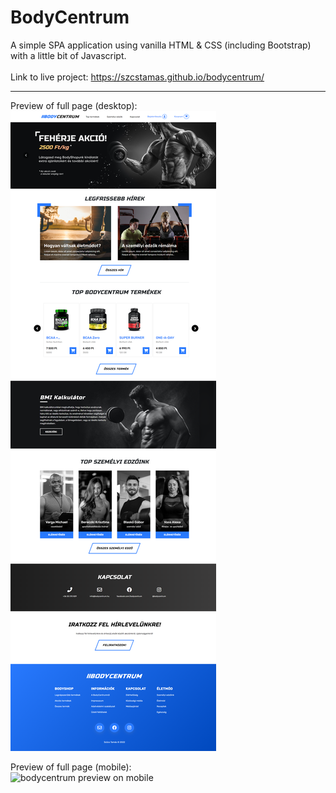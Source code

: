 # BodyCentrum

A simple SPA application using vanilla HTML & CSS (including Bootstrap) with a little bit of Javascript.<br><br>
Link to live project: <a href="https://szcstamas.github.io/bodycentrum/" target="_blank">https://szcstamas.github.io/bodycentrum/</a>

---

Preview of full page (desktop):
![bodycentrum preview image](https://raw.githubusercontent.com/szcstamas/bodycentrum/main/img/szcstamas.github.io_bodycentrum_%20preview.png)

Preview of full page (mobile):<br />
<img src="[drawing.jpg](https://github.com/szcstamas/bodycentrum/blob/main/img/szcstamas.github.io_bodycentrum_preview_mobile.png?raw=true)" alt="bodycentrum preview on mobile" width="300"/>
